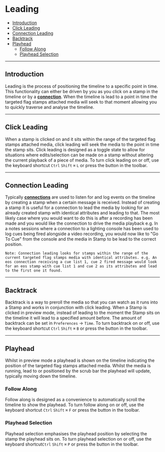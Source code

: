 # Leading

- [Introduction](#leading-introduction)
- [Click Leading](#click-leading)
- [Connection Leading](#connection-leading)
- [Backtrack](#backtrack)
- [Playhead](#playhead)
    - [Follow Along](#follow-along)
    - [Playhead Selection](#playhead-selection)

---
<a name="leading-introduction"></a>
## Introduction

Leading is the process of positioning the timeline to a specific point in time. This functionality can either be driven by you as you click on a stamp in the timeline or by a <a href="/docs/connections"><b>connection</b></a>. When the timeline is lead to a point in time the targeted flag stamps attached media will seek to that moment allowing you to quickly traverse and analyse the timeline. 

---
<a name="click-leading"></a>
## Click Leading
When a stamp is clicked on and it sits within the range of the targeted flag stamps attached media, click leading will seek the media to the point in time the stamp sits. Click leading is designed as a toggle state to allow for situations where edits/selection can be made on a stamp without altering the current playback of a piece of media. To turn click leading on or off, use the keyboard shortcut `Ctrl` `Shift` `⌘` `L` or press the button in the toolbar.

---
<a name="connection-leading"></a>
## Connection Leading
Typically <a href="/docs/connections"><b>connections</b></a> are used to listen for and log events on the timeline by creating a stamp when a certain message is received. Instead of creating a stamp it is useful for a connection to lead the media by looking for an already created stamp with identical attributes and leading to that. The most likely case where you would want to do this is after a recording has been made and you would like the connection to drive the media playback e.g. In a notes sessions where a connection to a lighting console has been used to log cues being fired alongside a video recording, you would now like to "Go To Cue" from the console and the media in Stamp to be lead to the correct position.

```note
Note: Connection leading looks for stamps within the range of the current targeted flag stamps media with identical attributes. e.g. An eos connection receiving a cue list 1, cue 2 fired message would look for an eos stamp with cue list 1 and cue 2 as its attributes and lead to the first one it found.
```

---
<a name="backtrack"></a>
## Backtrack
Backtrack is a way to preroll the media so that you can watch as it runs into a Stamp and works in conjunction with click leading. When a Stamp is clicked in preview mode, instead of leading to the moment the Stamp sits on the timeline it will lead to a specified amount before. The amount of backtrack can be set in `Preferences` -> `Time`. To turn backtrack on or off, use the keyboard shortcut `Ctrl` `Shift` `⌘` `B` or press the button in the toolbar.

---
<a name="playhead"></a>
## Playhead
Whilst in preview mode a playhead is shown on the timeline indicating the position of the targeted flag stamps attached media.
Whilst the media is running, lead to or positioned by the scrub bar the playhead will update, typically moving down the timeline.

<a name="follow-along"></a>
### Follow Along
Follow along is designed as a convenience to automatically scroll the timeline to show the playhead. To turn follow along on or off, use the keyboard shortcut `Ctrl` `Shift` `⌘` `F` or press the button in the toolbar.

<a name="playhead-selection"></a>
### Playhead Selection
Playhead selection emphasises the playhead position by selecting the stamp the playhead sits on. To turn playhead selection on or off, use the keyboard shortcut`Ctrl` `Shift` `⌘` `P` or press the button in the toolbar.
